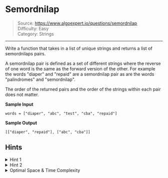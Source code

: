 # Semordnilap
> Source: https://www.algoexpert.io/questions/semordnilap  
> Difficulty: Easy  
> Category: Strings
---

Write a function that takes in a list of unique strings and returns a list of 
semordnilaps pairs.

A semordnilap pair is defined as a set of different strings where the reverse
of one word is the same as the forward version of the other. For example the
words "diaper" and "repaid" are a semordnilap pair as are the words 
"palindromes" and "semordnilap".

The order of the returned pairs and the order of the strings within each pair
does not matter.

**Sample Input**
```
words = ["diaper", "abc", "test", "cba", "repaid"]
```

**Sample Output**
```
[["diaper", "repaid"], ["abc", "cba"]]
```

## Hints

<details>
<summary>Hint 1</summary>
It can be helpful to convert the input array into a set, so that you can check 
if a word exists in the list in constant time.
</details>

<details>
<summary>Hint 2</summary>
After creating a set of words, try iterating through the orignal array. For each
word, can you check if its semordnilap pair exists in the word list?
</details>

<details>
<summary>Optimal Space &amp; Time Complexity</summary>
O(n * m) Time | O(n) Space - where n is the number of words and m is the length
of the longest word
</details>

